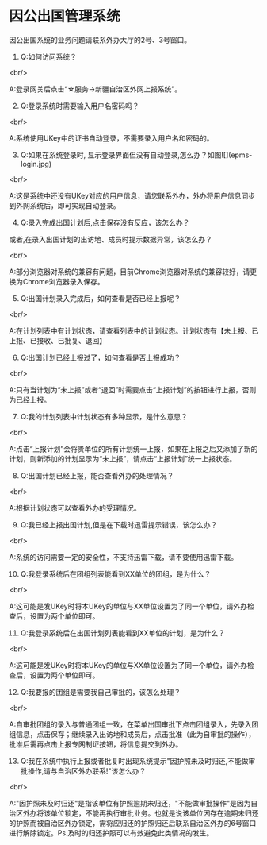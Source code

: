 # 因公出国管理系统

因公出国系统的业务问题请联系外办大厅的2号、3号窗口。

1. Q:如何访问系统？

&lt;br/&gt;

A:登录网关后点击“☆服务-&gt;新疆自治区外网上报系统”。

2. Q:登录系统时需要输入用户名密码吗？

&lt;br/&gt;

A:系统使用UKey中的证书自动登录，不需要录入用户名和密码的。

3. Q:如果在系统登录时, 显示登录界面但没有自动登录,怎么办？如图!\[\]\(epms-login.jpg\)

&lt;br/&gt;

A:这是系统中还没有UKey对应的用户信息，请您联系外办，外办将用户信息同步到外网系统后，即可实现自动登录。

4. Q:录入完成出国计划后,点击保存没有反应，该怎么办？

或者,在录入出国计划的出访地、成员时提示数据异常，该怎么办？

&lt;br/&gt;

A:部分浏览器对系统的兼容有问题，目前Chrome浏览器对系统的兼容较好，请更换为Chrome浏览器录入保存。

5. Q:出国计划录入完成后，如何查看是否已经上报呢？

&lt;br/&gt;

A:在计划列表中有计划状态，请查看列表中的计划状态。计划状态有【未上报、已上报、已接收、已批复、退回】

6. Q:出国计划已经上报过了，如何查看是否上报成功？

&lt;br/&gt;

A:只有当计划为“未上报”或者“退回”时需要点击“上报计划”的按钮进行上报，否则为已经上报。

7. Q:我的计划列表中计划状态有多种显示，是什么意思？

&lt;br/&gt;

A:点击“上报计划”会将贵单位的所有计划统一上报，如果在上报之后又添加了新的计划，则新添加的计划显示为“未上报”，请点击“上报计划”统一上报状态。

8. Q:出国计划已经上报，能否查看外办的处理情况？

&lt;br/&gt;

A:根据计划状态可以查看外办的受理情况。

9. Q:我已经上报出国计划,但是在下载时迅雷提示错误，该怎么办？

&lt;br/&gt;

A:系统的访问需要一定的安全性，不支持迅雷下载，请不要使用迅雷下载。

10. Q:我登录系统后在团组列表能看到XX单位的团组，是为什么？

&lt;br/&gt;

A:这可能是发UKey时将本UKey的单位与XX单位设置为了同一个单位，请外办检查后，设置为两个单位即可。

11. Q:我登录系统后在出国计划列表能看到XX单位的计划，是为什么？

&lt;br/&gt;

A:这可能是发UKey时将本UKey的单位与XX单位设置为了同一个单位，请外办检查后，设置为两个单位即可。

12. Q:我要报的团组是需要我自己审批的，该怎么处理？

&lt;br/&gt;

A:自审批团组的录入与普通团组一致，在菜单出国审批下点击团组录入，先录入团组信息，点击保存；继续录入出访地和成员后，点击批准（此为自审批的操作），批准后需再点击上报专网制证按钮，将信息提交到外办。

13. Q:我在系统中执行上报或者批复时出现系统提示"因护照未及时归还,不能做审批操作,请与自治区外办联系!"该怎么办？

&lt;br/&gt;

A:"因护照未及时归还"是指该单位有护照逾期未归还，"不能做审批操作"是因为自治区外办将该单位锁定，不能再执行审批业务。也就是说该单位因存在逾期未归还的护照而被自治区外办锁定，需将应归还的护照归还后联系自治区外办的6号窗口进行解除锁定。Ps.及时的归还护照可以有效避免此类情况的发生。





